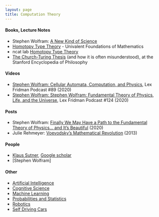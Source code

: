 ```yaml
---
layout: page
title: Computation Theory
---
```

#### Books, Lecture Notes
* Stephen Wolfram: [A New Kind of Science](https://www.wolframscience.com/nks/)
* [Homotopy Type Theory](https://hott.github.io/book/nightly/hott-online-1274-gd98a32f.pdf) - Univalent Foundations of Mathematics
* ncat lab [Homotopy Type Theory](https://ncatlab.org/nlab/show/homotopy+type+theory#Code)
* [The Church-Turing Thesis](https://seop.illc.uva.nl/entries/church-turing/#Bloopers) (and how it is often misunderstood), at the Stanford Encyclopedia of Philosophy

#### Videos
* [Stephen Wolfram: Cellular Automata, Computation, and Physics](https://www.youtube.com/watch?v=ez773teNFYA&t=2539s), Lex Fridman Podcast #89 (2020)
* [Stephen Wolfram: Stephen Wolfram: Fundamental Theory of Physics, Life, and the Universe](https://www.youtube.com/watch?v=-t1_ffaFXao), Lex Fridman Podcast #124 (2020)

#### Posts
* Stephen Wolfram: [Finally We May Have a Path to the Fundamental Theory of Physics… and It’s Beautiful](https://writings.stephenwolfram.com/2020/04/finally-we-may-have-a-path-to-the-fundamental-theory-of-physics-and-its-beautiful/) (2020)
* Julie Rehmeyer: [Voevodsky’s Mathematical Revolution](https://blogs.scientificamerican.com/guest-blog/voevodskye28099s-mathematical-revolution/) (2013)

#### People
* [Klaus Sutner](http://www.cs.cmu.edu/~sutner/papers.html), [Google scholar](https://scholar.google.com/citations?user=jA7e-WkAAAAJ&hl=en)
* [Stephen Wolfram]

#### Other
* [Artificial Intelligence](artificial_intelligence.md)
* [Cognitive Science](cognitive_science.md)
* [Machine Learning](machine_learning.md)
* [Probabilities and Statistics](probabilities_and_statistics.md)
* [Robotics](robotics.md)
* [Self Driving Cars](self_driving_cars.md)
